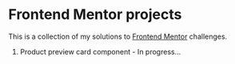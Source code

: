 # Frontend Mentor projects

This is a collection of my solutions to [Frontend Mentor](https://www.frontendmentor.io) challenges.

1. Product preview card component - In progress...
